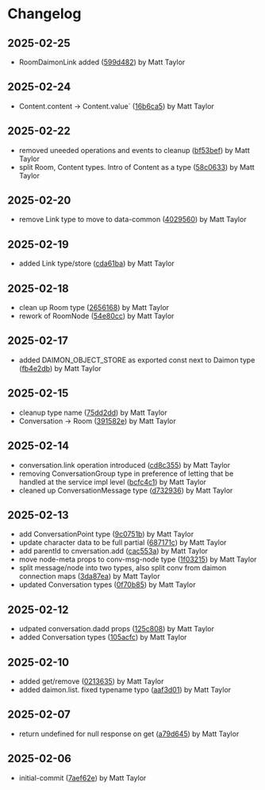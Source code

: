# Changelog


## 2025-02-25
- RoomDaimonLink added ([599d482](https://github.com/mjt-services/daimon-common-2025/commit/599d4828c12e9cd961921581c075d9c597ca0b72)) by Matt Taylor

## 2025-02-24
- Content.content -> Content.value` ([16b6ca5](https://github.com/mjt-services/daimon-common-2025/commit/16b6ca5d248557337c281b343e00ffc5bf84224a)) by Matt Taylor

## 2025-02-22
- removed uneeded operations and events to cleanup ([bf53bef](https://github.com/mjt-services/daimon-common-2025/commit/bf53bef5e7eceafd7001276af78f464766437452)) by Matt Taylor
- split Room, Content types. Intro of Content as a type ([58c0633](https://github.com/mjt-services/daimon-common-2025/commit/58c06335f2af4da77989d16fe7ff279dd606527e)) by Matt Taylor

## 2025-02-20
- remove Link type to move to data-common ([4029560](https://github.com/mjt-services/daimon-common-2025/commit/402956068a885b6737dd080e0d3b3b9171512ea6)) by Matt Taylor

## 2025-02-19
- added Link type/store ([cda61ba](https://github.com/mjt-services/daimon-common-2025/commit/cda61ba8e4c18000f028de2c1fe68b89551436b2)) by Matt Taylor

## 2025-02-18
- clean up Room type ([2656168](https://github.com/mjt-services/daimon-common-2025/commit/2656168ac5a51ede6a670e1c07db484c06f8ccad)) by Matt Taylor
- rework of RoomNode ([54e80cc](https://github.com/mjt-services/daimon-common-2025/commit/54e80ccb56e23dee0f720783f6c9f145b9a1c15f)) by Matt Taylor

## 2025-02-17
- added DAIMON_OBJECT_STORE as exported const next to Daimon type ([fb4e2db](https://github.com/mjt-services/daimon-common-2025/commit/fb4e2db81229b7797cb36c2678f572c0df2b0137)) by Matt Taylor

## 2025-02-15
- cleanup type name ([75dd2dd](https://github.com/mjt-services/daimon-common-2025/commit/75dd2dd5238d081f93dc05763afd175c46d75fc7)) by Matt Taylor
- Conversation -> Room ([391582e](https://github.com/mjt-services/daimon-common-2025/commit/391582e189fe5bf591f50803a8e285bbccf06f09)) by Matt Taylor

## 2025-02-14
- conversation.link operation introduced ([cd8c355](https://github.com/mjt-services/daimon-common-2025/commit/cd8c3558eac076a527e1a9fdc722c39a7fac9d12)) by Matt Taylor
- removing ConversationGroup type in preference of letting that be handled at the service impl level ([bcfc4c1](https://github.com/mjt-services/daimon-common-2025/commit/bcfc4c1b977e43c906f2cf3da764d03bfff29f4d)) by Matt Taylor
- cleaned up ConversationMessage type ([d732936](https://github.com/mjt-services/daimon-common-2025/commit/d7329361c371a1aa10bc14e4fc7c6cdb5d9e1458)) by Matt Taylor

## 2025-02-13
- add ConversationPoint type ([9c0751b](https://github.com/mjt-services/daimon-common-2025/commit/9c0751bb82a8b90577ce7e1695ff46b3ca29d67c)) by Matt Taylor
- update character data to be full partial ([687171c](https://github.com/mjt-services/daimon-common-2025/commit/687171c6eac7b58b133f9889cde1c5e79c27a387)) by Matt Taylor
- add parentId to cnversation.add ([cac553a](https://github.com/mjt-services/daimon-common-2025/commit/cac553add52dbdfb3405fb597bce99a185a61c42)) by Matt Taylor
- move node-meta props to conv-msg-node type ([1f03215](https://github.com/mjt-services/daimon-common-2025/commit/1f032153063ffc9a0fdaca46614f58a9f6e4efd7)) by Matt Taylor
- split message/node into two types, also split conv from daimon connection maps ([3da87ea](https://github.com/mjt-services/daimon-common-2025/commit/3da87ea1bb3dc97635ec6e4d96d0a6a48f603fad)) by Matt Taylor
- updated Conversation types ([0f70b85](https://github.com/mjt-services/daimon-common-2025/commit/0f70b85a9d1e41e9c3befff4d51b503a328c1bba)) by Matt Taylor

## 2025-02-12
- udpated conversation.dadd props ([125c808](https://github.com/mjt-services/daimon-common-2025/commit/125c808a918460cfdf5bac3fbb564e7a7b39657c)) by Matt Taylor
- added Conversation types ([105acfc](https://github.com/mjt-services/daimon-common-2025/commit/105acfc873ea5210560300d580f3d5a4f0aa4b09)) by Matt Taylor

## 2025-02-10
- added get/remove ([0213635](https://github.com/mjt-services/daimon-common-2025/commit/0213635f79b72c89bad3e0e8da1044659328185c)) by Matt Taylor
- added daimon.list. fixed typename typo ([aaf3d01](https://github.com/mjt-services/daimon-common-2025/commit/aaf3d0108b83639fcd4c2e49f20f917ff7e0cea5)) by Matt Taylor

## 2025-02-07
- return undefined for null response on get ([a79d645](https://github.com/mjt-services/daimon-common-2025/commit/a79d6458b121d9729aaaf24d09b9fab4af39d37f)) by Matt Taylor

## 2025-02-06
- initial-commit ([7aef62e](https://github.com/mjt-services/daimon-common-2025/commit/7aef62ea1208d88dda5198ec8e113db75ac45cb3)) by Matt Taylor
